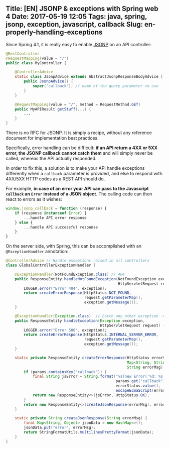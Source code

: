 Title: [EN] JSONP & exceptions with Spring web 4
Date: 2017-05-19 12:05
Tags: java, spring, jsonp, exception, javascript, callback
Slug: en-properly-handling-exceptions
---
Since Spring 4.1, it is really easy to enable [JSONP](https://en.wikipedia.org/wiki/JSONP) on an API controller:
```java
@RestController
@RequestMapping(value = "/")
public class MyController {

    @ControllerAdvice
    static class JsonpAdvice extends AbstractJsonpResponseBodyAdvice {
        public JsonpAdvice() {
            super("callback"); // name of the query parameter to use
        }
    }

    @RequestMapping(value = "/", method = RequestMethod.GET)
    public MyAPIResult getStuff(...) {
        ...
    }
}
```

There is no RFC for JSONP. It is simply a recipe, without any reference document for implementation best practices.

Specifically, error handling can be difficult: **if an API return a 4XX or 5XX error, the JSONP callback cannot catch them** and will simply never be called, whereas the API actually responded.

In order to fix this, a solution is to make your API handle exceptions differently when a `callback` parameter is provided, and else to respond with 4XX/5XX HTTP codes as a REST API should do.

For example, **in case of an error your API can pass to the Javascript `callback` an `Error` instead of a JSON object**. The calling code can then react to errors as it wishes:
```javascript
window.jsonp_callback = function (response) {
    if (response instanceof Error) {
        ...handle API error response
    } else {
        ...handle API successful response
    }
}
```

On the server side, with Spring, this can be accomplished with an `@ExceptionHandler` annotation:
```java
@ControllerAdvice // Handle exceptions raised in all controllers
class GlobalControllerExceptionHandler {

    @ExceptionHandler(NotFoundException.class) // 404
    public ResponseEntity handleNotFoundException(NotFoundException exception,
                                                  HttpServletRequest request) {
        LOGGER.error("Error 404", exception);
        return createErrorResponse(HttpStatus.NOT_FOUND,
                                   request.getParameterMap(),
                                   exception.getMessage());
    }

    @ExceptionHandler(Exception.class)  // Catch any other exception -> 500
    public ResponseEntity handleException(Exception exception,
                                          HttpServletRequest request) {
        LOGGER.error("Error 500", exception);
        return createErrorResponse(HttpStatus.INTERNAL_SERVER_ERROR,
                                   request.getParameterMap(),
                                   exception.getMessage());
    }

    static private ResponseEntity createErrorResponse(HttpStatus errorStatus,
                                                      Map<String, String[]> params,
                                                      String errorMsg) {
        if (params.containsKey("callback")) {
            final String jsError = String.format("%s(new Error('%d: %s'))",
                                                 params.get("callback")[0],
                                                 errorStatus.value(),
                                                 escapeEcmaScript(errorMsg));
            return new ResponseEntity<>(jsError, HttpStatus.OK);
        }
        return new ResponseEntity<>(createJsonResponse(errorMsg), errorStatus);
    }

    static private String createJsonResponse(String errorMsg) {
        final Map<String, Object> jsonData = new HashMap<>();
        jsonData.put("error", errorMsg);
        return StringFormatUtils.multilinesPrettyFormat(jsonData);
    }
}
```

